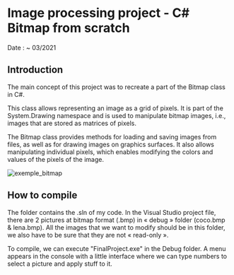 # Image processing project - C# Bitmap from scratch 

Date : ~ 03/2021

## Introduction 

The main concept of this project was to recreate a part of the Bitmap class in C#. 

This class allows representing an image as a grid of pixels. It is part of the System.Drawing namespace and is used to manipulate bitmap images, i.e., images that are stored as matrices of pixels.

The Bitmap class provides methods for loading and saving images from files, as well as for drawing images on graphics surfaces. It also allows manipulating individual pixels, which enables modifying the colors and values of the pixels of the image.

![exemple_bitmap](https://user-images.githubusercontent.com/115212826/224155919-3931c543-eefb-46e5-8916-fc9045d3996c.png)

## How to compile

The folder contains the .sln of my code. In the Visual Studio project file, there are 2 pictures at bitmap format (.bmp) in « debug » folder (coco.bmp & lena.bmp). All the images that we want to modify should be in this folder, we also have to be sure that they are not « read-only ».

To compile, we can execute "FinalProject.exe" in the Debug folder. A menu appears in the console with a little interface where we can type numbers to select a picture and apply stuff to it. 

